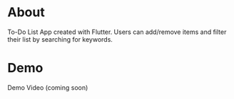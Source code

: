# About

To-Do List App created with Flutter. Users can add/remove items and filter their list by searching for keywords.

# Demo

Demo Video (coming soon)
